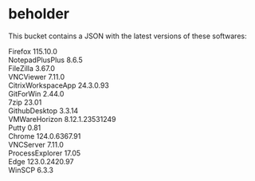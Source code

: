 # beholder
This bucket contains a JSON with the latest versions of these softwares:

Firefox            115.10.0         
NotepadPlusPlus    8.6.5            
FileZilla          3.67.0           
VNCViewer          7.11.0           
CitrixWorkspaceApp 24.3.0.93        
GitForWin          2.44.0           
7zip               23.01            
GithubDesktop      3.3.14           
VMWareHorizon      8.12.1.23531249  
Putty              0.81             
Chrome             124.0.6367.91    
VNCServer          7.11.0           
ProcessExplorer    17.05            
Edge               123.0.2420.97    
WinSCP             6.3.3            



